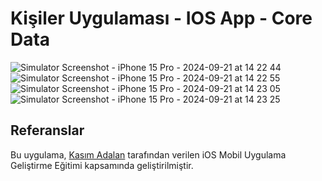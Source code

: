 

# Kişiler Uygulaması - IOS App - Core Data

![Simulator Screenshot - iPhone 15 Pro - 2024-09-21 at 14 22 44](https://github.com/user-attachments/assets/2ea3d357-2515-4931-87c3-e54598044d8f)
![Simulator Screenshot - iPhone 15 Pro - 2024-09-21 at 14 22 55](https://github.com/user-attachments/assets/d3df37d3-4308-4d7a-83c0-a0bf1af2d0ed)
![Simulator Screenshot - iPhone 15 Pro - 2024-09-21 at 14 23 05](https://github.com/user-attachments/assets/2b0b5d93-0bf7-45b5-b185-5eecefa61608)
![Simulator Screenshot - iPhone 15 Pro - 2024-09-21 at 14 23 25](https://github.com/user-attachments/assets/1da14ee7-8dc6-4b23-821d-a29e5d345bdc)

## Referanslar

Bu uygulama, [Kasım Adalan](https://www.udemy.com/course/ios-mobil-uygulama-gelistirme-egitimi-swift/?couponCode=SKILLS4SALE) tarafından verilen iOS Mobil Uygulama Geliştirme Eğitimi kapsamında geliştirilmiştir.
